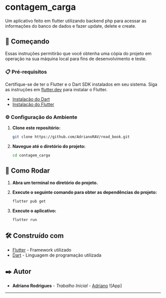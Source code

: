 # contagem_carga

Um aplicativo feito em flutter utilizando backend php para acessar as informações do banco de dados e fazer update, delete e create. 

## 🚀 Começando

Essas instruções permitirão que você obtenha uma cópia do projeto em operação na sua máquina local para fins de desenvolvimento e teste.

### 📋 Pré-requisitos

Certifique-se de ter o Flutter e o Dart SDK instalados em seu sistema. Siga as instruções em [flutter.dev](https://flutter.dev/docs/get-started/install) para instalar o Flutter.

- [Instalação do Dart](https://dart.dev/get-dart)
- [Instalação do Flutter](https://flutter.dev/docs/get-started/install)

### ⚙️ Configuração do Ambiente

1. **Clone este repositório:**

    ```bash
    git clone https://github.com/AdrianoRAV/read_book.git
    ```

2. **Navegue até o diretório do projeto:**

    ```bash
    cd contagem_carga
    ```

## 🔧 Como Rodar

1. **Abra um terminal no diretório do projeto.**
2. **Execute o seguinte comando para obter as dependências do projeto:**

    ```bash
    flutter pub get
    ```

3. **Execute o aplicativo:**

    ```bash
    flutter run
    ```

## 🛠️ Construído com

- [Flutter](https://docs.flutter.dev/) - Framework utilizado
- [Dart](https://dart.dev/guides) - Linguagem de programação utilizada

## ✒️ Autor

- **Adriano Rodrigues** - *Trabalho Inicial* - [Adriano](https://github.com/AdrianoRAV)
![App]
---


